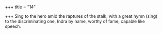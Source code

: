 +++
title = "14"

+++
Sing to the hero amid the raptures of the stalk; with a great hymn (sing)  to the discriminating one,
Indra by name, worthy of fame, capable like speech.